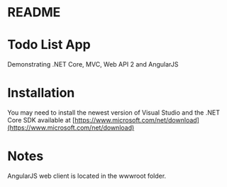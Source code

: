 # README #

# Todo List App #
Demonstrating .NET Core, MVC, Web API 2 and AngularJS

# Installation #
You may need to install the newest version of Visual Studio and the .NET Core SDK available at [https://www.microsoft.com/net/download](https://www.microsoft.com/net/download)

# Notes #
AngularJS web client is located in the wwwroot folder.
